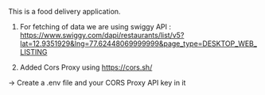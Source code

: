 This is a food delivery application.

1. For fetching of data we are using swiggy API :
   https://www.swiggy.com/dapi/restaurants/list/v5?lat=12.9351929&lng=77.62448069999999&page_type=DESKTOP_WEB_LISTING

2. Added Cors Proxy using https://cors.sh/

<!-- /\*\*

- AppLayout
- - Header
-      - Logo
-      - NavItems
-          - Home, About, Cart
-
- - Body
-      - Search
-      - AllRestrauntCompenent
-          - ResturantCard
-                 - Image
-                 - Description
-                 - Stars
- - Footer
-      - Copyright
-      - Links
- \*/ -->

-> Create a .env file and your CORS Proxy API key in it
